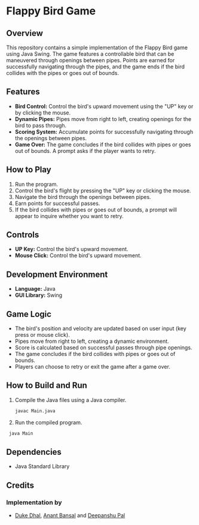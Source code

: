 # Flappy Bird Game

## Overview
This repository contains a simple implementation of the Flappy Bird game using Java Swing. The game features a controllable bird that can be maneuvered through openings between pipes. Points are earned for successfully navigating through the pipes, and the game ends if the bird collides with the pipes or goes out of bounds.

## Features
- **Bird Control:** Control the bird's upward movement using the "UP" key or by clicking the mouse.
- **Dynamic Pipes:** Pipes move from right to left, creating openings for the bird to pass through.
- **Scoring System:** Accumulate points for successfully navigating through the openings between pipes.
- **Game Over:** The game concludes if the bird collides with pipes or goes out of bounds. A prompt asks if the player wants to retry.

## How to Play
1. Run the program.
2. Control the bird's flight by pressing the "UP" key or clicking the mouse.
3. Navigate the bird through the openings between pipes.
4. Earn points for successful passes.
5. If the bird collides with pipes or goes out of bounds, a prompt will appear to inquire whether you want to retry.

## Controls
- **UP Key:** Control the bird's upward movement.
- **Mouse Click:** Control the bird's upward movement.

## Development Environment
- **Language:** Java
- **GUI Library:** Swing

## Game Logic
- The bird's position and velocity are updated based on user input (key press or mouse click).
- Pipes move from right to left, creating a dynamic environment.
- Score is calculated based on successful passes through pipe openings.
- The game concludes if the bird collides with pipes or goes out of bounds.
- Players can choose to retry or exit the game after a game over.

## How to Build and Run
1. Compile the Java files using a Java compiler.
   ```bash
   javac Main.java

2. Run the compiled program.
  ```bash
   java Main
   ```

## Dependencies
- Java Standard Library

## Credits
### Implementation by
- [Duke Dhal](https://github.com/ImDoubD), [Anant Bansal](https://github.com/anantbansa1) and [Deepanshu Pal](https://github.com/deepanshupal09)


